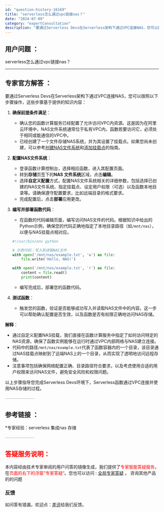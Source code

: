 ```yaml
---
id: "question-history-16169"
title: "serverless怎么通过vpc链接nas？"
date: "2024-07-09"
category: "expertConsultation"
description: "要通过Serverless Devs在Serverless架构下通过VPC连接NAS，您可以按照以下步骤操作，这些步骤基于提供的知识内容：1. **确保前提条件满足**：   - 确认您的函数计算服务已经配置了允许访问VPC内资源。这是因为在阿里云环境中，NAS文件系统通常位于私有VPC内，函数若要"
---
```


## 用户问题 ： 
 serverless怎么通过vpc链接nas？  

---------------
## 专家官方解答 ：

要通过Serverless Devs在Serverless架构下通过VPC连接NAS，您可以按照以下步骤操作，这些步骤基于提供的知识内容：

1. **确保前提条件满足**：
   - 确认您的函数计算服务已经配置了允许访问VPC内资源。这是因为在阿里云环境中，NAS文件系统通常位于私有VPC内，函数若要访问它，必须处于相同或能通信的VPC中。
   - 已经创建了一个文件存储NAS系统，并为其设置了挂载点。如果您尚未创建，可以参考[创建NAS文件系统](https://help.aliyun.com/zh/nas/user-guide/create-a-file-system#task-27530-zh)和[添加挂载点](https://help.aliyun.com/zh/nas/user-guide/manage-mount-targets#section-6xi-a3u-zkq)的指南。

2. **配置NAS文件系统**：
   - 登录函数计算控制台，选择相应函数，进入其配置页面。
   - 转到**存储**页签下的**NAS 文件系统**区域，点击**编辑**。
   - 选择**自定义配置**方式，配置NAS文件系统相关的详细参数，包括选择已创建的NAS文件系统、指定挂载点、设定用户权限（可选）以及函数本地目录等。请确保遵守配置要求，比如远端目录的格式要求。
   - 完成配置后，点击**部署**应用更改。

3. **编写并部署函数代码**：
   - 在函数的代码编辑页面，编写访问NAS文件的代码。根据知识中给出的Python示例，确保您的代码正确地指定了本地目录路径（如`/mnt/nas`），以便与NAS挂载点相对应。
   ```python
   #!/usr/bin/env python
   
   # 示例代码：写入和读取NAS文件
   with open('/mnt/nas/example.txt', 'w') as file:
       file.write('Hello, NAS!')
   
   with open('/mnt/nas/example.txt', 'r') as file:
       content = file.read()
       print(content)
   ```
   - 编写完成后，部署您的函数代码。

4. **测试函数**：
   - 触发您的函数，验证是否能够成功写入并读取NAS文件中的内容。这一步可以帮助确认配置是否生效，以及函数是否有权限正确地访问NAS存储。

**解释**：
- 通过自定义配置NAS挂载，我们直接在函数计算服务中指定了如何访问特定的NAS资源，确保了函数实例能够在运行时通过VPC内部网络与NAS建立连接。
- 代码中的路径`/mnt/nas/example.txt`代表了函数容器内的一个目录，该目录通过NAS挂载点映射到了远端NAS上的一个目录，从而实现了透明地访问远程存储。
- 注意事项包括确保网络配置正确、目录路径符合要求，以及考虑使用合适的用户权限来访问NAS文件，避免安全风险和权限问题。

以上步骤指导您完成Serverless Devs环境下，Serverless函数通过VPC连接并使用NAS存储的过程。


<font color="#949494">---------------</font> 


## 参考链接 ：

*专家经验：serverless 集成nas 存储 


 <font color="#949494">---------------</font> 
 


## <font color="#FF0000">答疑服务说明：</font> 

本内容经由技术专家审阅的用户问答的镜像生成，我们提供了<font color="#FF0000">专家智能答疑服务</font>，在<font color="#FF0000">页面的右下的浮窗”专家答疑“</font>。您也可以访问 : [全局专家答疑](https://answer.opensource.alibaba.com/docs/intro) 。 咨询其他产品的的问题

### 反馈
如问答有错漏，欢迎点：[差评](https://ai.nacos.io/user/feedbackByEnhancerGradePOJOID?enhancerGradePOJOId=16171)给我们反馈。
